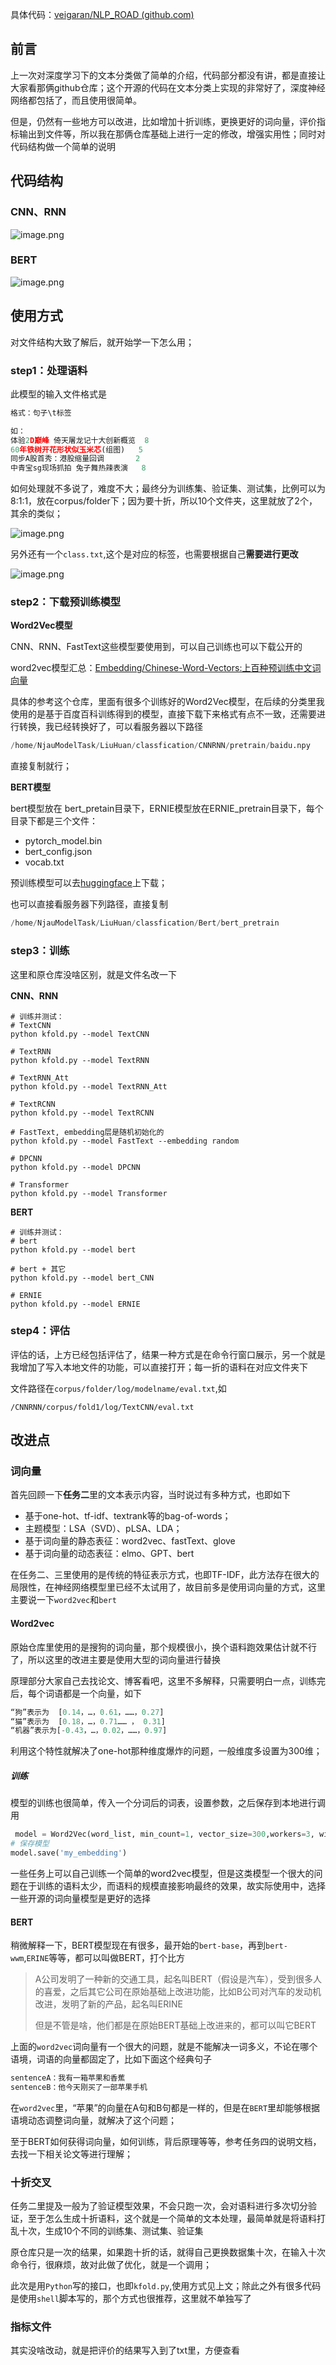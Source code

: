 具体代码：[veigaran/NLP_ROAD (github.com)](https://github.com/veigaran/NLP_ROAD)

## 前言

上一次对深度学习下的文本分类做了简单的介绍，代码部分都没有讲，都是直接让大家看那俩github仓库；这个开源的代码在文本分类上实现的非常好了，深度神经网络都包括了，而且使用很简单。

但是，仍然有一些地方可以改进，比如增加十折训练，更换更好的词向量，评价指标输出到文件等，所以我在那俩仓库基础上进行一定的修改，增强实用性；同时对代码结构做一个简单的说明

## 代码结构

### CNN、RNN

![image.png](assets/image-20220417202817-bn5k8em.png)

### BERT

![image.png](assets/image-20220417231020-4fewamh.png)

## 使用方式

对文件结构大致了解后，就开始学一下怎么用；

### step1：处理语料

此模型的输入文件格式是

```python
格式：句子\t标签

如：
体验2D巅峰 倚天屠龙记十大创新概览	8
60年铁树开花形状似玉米芯(组图)	5
同步A股首秀：港股缩量回调		2
中青宝sg现场抓拍 兔子舞热辣表演	8
```

如何处理就不多说了，难度不大；最终分为训练集、验证集、测试集，比例可以为8:1:1，放在corpus/folder下；因为要十折，所以10个文件夹，这里就放了2个，其余的类似；

![image.png](assets/image-20220417213810-fyfn6dl.png)

另外还有一个`class.txt`,这个是对应的标签，也需要根据自己**需要进行更改**

![image.png](assets/image-20220417214158-weyf0po.png)

### step2：下载预训练模型

**Word2Vec模型**

CNN、RNN、FastText这些模型要使用到，可以自己训练也可以下载公开的

word2vec模型汇总：[Embedding/Chinese-Word-Vectors:上百种预训练中文词向量 ](https://github.com/Embedding/Chinese-Word-Vectors)

具体的参考这个仓库，里面有很多个训练好的Word2Vec模型，在后续的分类里我使用的是基于百度百科训练得到的模型，直接下载下来格式有点不一致，还需要进行转换，我已经转换好了，可以看服务器以下路径

```python
/home/NjauModelTask/LiuHuan/classfication/CNNRNN/pretrain/baidu.npy
```

直接复制就行；

**BERT模型**

bert模型放在 bert_pretain目录下，ERNIE模型放在ERNIE_pretrain目录下，每个目录下都是三个文件：

* pytorch_model.bin
* bert_config.json
* vocab.txt

预训练模型可以去[huggingface](https://huggingface.co/)上下载；

也可以直接看服务器下列路径，直接复制

```python
/home/NjauModelTask/LiuHuan/classfication/Bert/bert_pretrain
```

### step3：训练

这里和原仓库没啥区别，就是文件名改一下

**CNN、RNN**

```shell
# 训练并测试：
# TextCNN
python kfold.py --model TextCNN

# TextRNN
python kfold.py --model TextRNN

# TextRNN_Att
python kfold.py --model TextRNN_Att

# TextRCNN
python kfold.py --model TextRCNN

# FastText, embedding层是随机初始化的
python kfold.py --model FastText --embedding random 

# DPCNN
python kfold.py --model DPCNN

# Transformer
python kfold.py --model Transformer
```

**BERT**

```shell
# 训练并测试：
# bert
python kfold.py --model bert

# bert + 其它
python kfold.py --model bert_CNN

# ERNIE
python kfold.py --model ERNIE
```

### step4：评估

评估的话，上方已经包括评估了，结果一种方式是在命令行窗口展示，另一个就是我增加了写入本地文件的功能，可以直接打开；每一折的语料在对应文件夹下

文件路径在`corpus/folder/log/modelname/eval.txt`,如

```shell
/CNNRNN/corpus/fold1/log/TextCNN/eval.txt
```

## 改进点

### 词向量

首先回顾一下**任务二**里的文本表示内容，当时说过有多种方式，也即如下

* 基于one-hot、tf-idf、textrank等的bag-of-words；
* 主题模型：LSA（SVD）、pLSA、LDA；
* 基于词向量的静态表征：word2vec、fastText、glove
* 基于词向量的动态表征：elmo、GPT、bert

在任务二、三里使用的是传统的特征表示方式，也即TF-IDF，此方法存在很大的局限性，在神经网络模型里已经不太试用了，故目前多是使用词向量的方式，这里主要说一下`word2vec`和`bert`

#### Word2vec

原始仓库里使用的是搜狗的词向量，那个规模很小，换个语料跑效果估计就不行了，所以这里的改进主要是使用大型的词向量进行替换

原理部分大家自己去找论文、博客看吧，这里不多解释，只需要明白一点，训练完后，每个词语都是一个向量，如下

```python
“狗”表示为  [0.14，…，0.61，……，0.27]
“猫”表示为  [0.18，…，0.71…… ， 0.31]
“机器”表示为[-0.43，…，0.02，……，0.97]
```

利用这个特性就解决了one-hot那种维度爆炸的问题，一般维度多设置为300维；

##### 训练

模型的训练也很简单，传入一个分词后的词表，设置参数，之后保存到本地进行调用

```python
 model = Word2Vec(word_list, min_count=1, vector_size=300,workers=3, window=3, sg=1)
# 保存模型
model.save('my_embedding')
```

一些任务上可以自己训练一个简单的word2vec模型，但是这类模型一个很大的问题在于训练的语料太少，而语料的规模直接影响最终的效果，故实际使用中，选择一些开源的词向量模型是更好的选择

#### BERT

稍微解释一下，BERT模型现在有很多，最开始的`bert-base`，再到`bert-wwm`,`ERINE`等等，都可以叫做BERT，打个比方

> A公司发明了一种新的交通工具，起名叫BERT（假设是汽车），受到很多人的喜爱，之后其它公司在原始基础上改进功能，比如B公司对汽车的发动机改进，发明了新的产品，起名叫ERINE
>
> 但是不管是啥，他们都是在原始BERT基础上改进来的，都可以叫它BERT
>


上面的`word2vec`词向量有一个很大的问题，就是不能解决一词多义，不论在哪个语境，词语的向量都固定了，比如下面这个经典句子

```python
sentenceA：我有一箱苹果和香蕉
sentenceB：他今天刚买了一部苹果手机

```

在`word2vec`里，“苹果”的向量在A句和B句都是一样的，但是在`BERT`里却能够根据语境动态调整词向量，就解决了这个问题；

至于BERT如何获得词向量，如何训练，背后原理等等，参考任务四的说明文档，去找一下相关论文等进行理解；

### 十折交叉

任务二里提及一般为了验证模型效果，不会只跑一次，会对语料进行多次切分验证，至于怎么生成十折语料，这个就是一个简单的文本处理，最简单就是将语料打乱十次，生成10个不同的训练集、测试集、验证集

原仓库只是一次的结果，如果跑十折的话，就得自己更换数据集十次，在输入十次命令行，很麻烦，故对此做了优化，就是一个调用；

此次是用`Python`写的接口，也即`kfold.py`,使用方式见上文；除此之外有很多代码是使用`shell`脚本写的，那个方式也很推荐，这里就不单独写了

### 指标文件

其实没啥改动，就是把评价的结果写入到了txt里，方便查看
